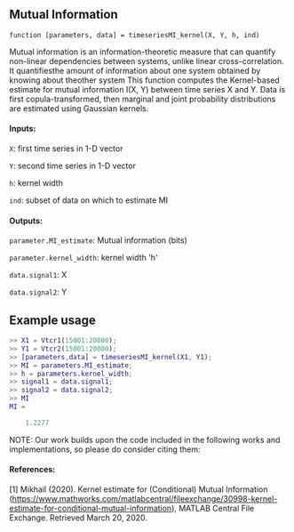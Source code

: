 ## Mutual Information

`function [parameters, data] = timeseriesMI_kernel(X, Y, h, ind)`

Mutual information is an information-theoretic measure that can quantify non-linear dependencies between systems, unlike linear cross-correlation.
It quantifiesthe amount of information about one system obtained by knowing about theother system
This function computes the Kernel-based estimate for mutual information 
I(X, Y) between time series X and Y.
Data is first copula-transformed, then marginal and joint probability 
distributions are estimated using Gaussian kernels.



#### Inputs:
`X`: first time series in 1-D vector

`Y`: second time series in 1-D vector

`h`: kernel width

`ind`: subset of data on which to estimate MI

#### Outputs:
`parameter.MI_estimate`: Mutual information (bits)

`parameter.kernel_width`: kernel width 'h'

`data.signal1`: X

`data.signal2`: Y




## Example usage
```matlab
>> X1 = Vtcr1(15001:20000);
>> Y1 = Vtcr2(15001:20000);
>> [parameters,data] = timeseriesMI_kernel(X1, Y1);
>> MI = parameters.MI_estimate;
>> h = parameters.kernel_width;
>> signal1 = data.signal1;
>> signal2 = data.signal2;
>> MI
MI =

    1.2277
```

NOTE: Our work builds upon the code included in the following works and
implementations, so please do consider citing them:

#### References:
[1] Mikhail (2020). Kernel estimate for (Conditional) Mutual Information (https://www.mathworks.com/matlabcentral/fileexchange/30998-kernel-estimate-for-conditional-mutual-information), 
MATLAB Central File Exchange. Retrieved March 20, 2020. 
